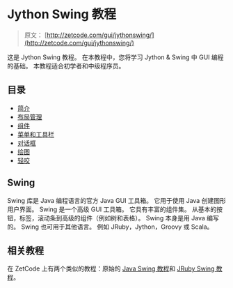 # Jython Swing 教程

> 原文： [http://zetcode.com/gui/jythonswing/](http://zetcode.com/gui/jythonswing/)

这是 Jython Swing 教程。 在本教程中，您将学习 Jython & Swing 中 GUI 编程的基础。 本教程适合初学者和中级程序员。

## 目录



*   [简介](introduction/)
*   [布局管理](layout/)
*   [组件](components/)
*   [菜单和工具栏](menustoolbars/)
*   [对话框](dialogs/)
*   [绘图](painting/)
*   [轻咬](nibbles/)



## Swing

Swing 库是 Java 编程语言的官方 Java GUI 工具箱。 它用于使用 Java 创建图形用户界面。 Swing 是一个高级 GUI 工具箱。 它具有丰富的组件集。 从基本的按钮，标签，滚动条到高级的组件（例如树和表格）。 Swing 本身是用 Java 编写的。 Swing 也可用于其他语言。 例如 JRuby，Jython，Groovy 或 Scala。

## 相关教程

在 ZetCode 上有两个类似的教程：原始的 [Java Swing 教程](/tutorials/javaswingtutorial/)和 [JRuby Swing 教程](/gui/jrubyswing/)。